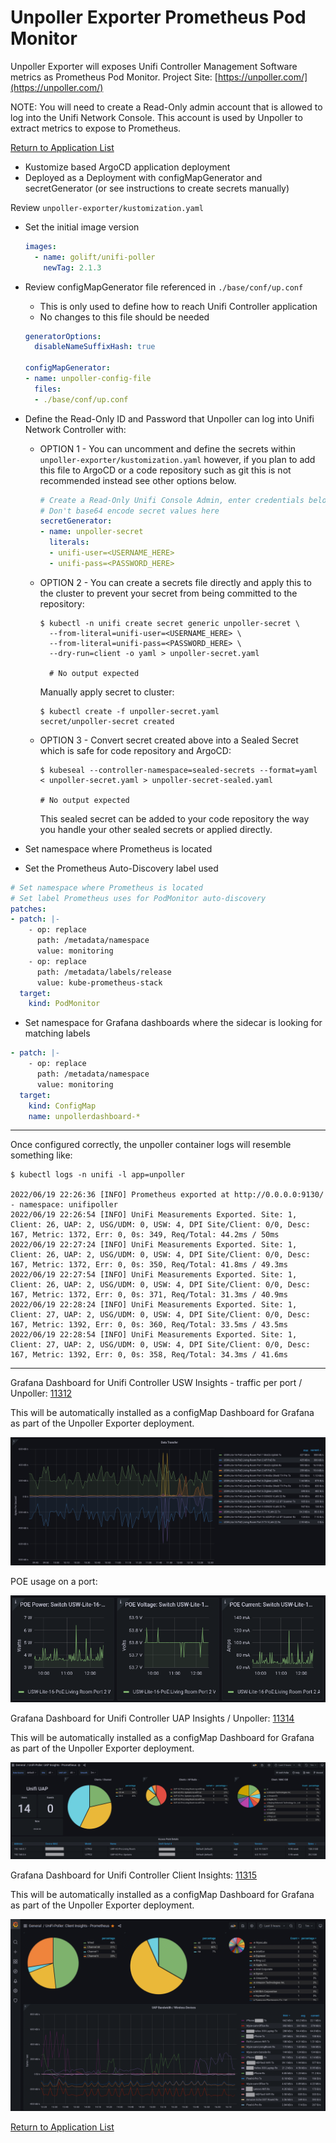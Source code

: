 # Unpoller Exporter Prometheus Pod Monitor

Unpoller Exporter will exposes Unifi Controller Management Software metrics as Prometheus Pod Monitor.  Project Site:  [https://unpoller.com/](https://unpoller.com/)

NOTE: You will need to create a Read-Only admin account that is allowed to log into the Unifi Network Console. This account is used by Unpoller to extract metrics to expose to Prometheus.

[Return to Application List](../)

* Kustomize based ArgoCD application deployment
* Deployed as a Deployment with configMapGenerator and secretGenerator (or see instructions to create secrets manually)

Review `unpoller-exporter/kustomization.yaml`

* Set the initial image version

  ```yaml
  images:
    - name: golift/unifi-poller
      newTag: 2.1.3
  ```

* Review configMapGenerator file referenced in `./base/conf/up.conf`
  * This is only used to define how to reach Unifi Controller application
  * No changes to this file should be needed

  ```yaml
  generatorOptions:
    disableNameSuffixHash: true

  configMapGenerator:
  - name: unpoller-config-file
    files:
    - ./base/conf/up.conf
  ```

* Define the Read-Only ID and Password that Unpoller can log into Unifi Network Controller with:

  * OPTION 1 - You can uncomment and define the secrets within `unpoller-exporter/kustomization.yaml` however, if you plan to add this file to ArgoCD or a code repository such as git this is not recommended instead see other options below.

    ```yaml
    # Create a Read-Only Unifi Console Admin, enter credentials below
    # Don't base64 encode secret values here
    secretGenerator:
    - name: unpoller-secret
      literals:
      - unifi-user=<USERNAME_HERE>
      - unifi-pass=<PASSWORD_HERE>
    ```

  * OPTION 2 - You can create a secrets file directly and apply this to the cluster to prevent your secret from being committed to the repository:

    ```shell
    $ kubectl -n unifi create secret generic unpoller-secret \
      --from-literal=unifi-user=<USERNAME_HERE> \
      --from-literal=unifi-pass=<PASSWORD_HERE> \
      --dry-run=client -o yaml > unpoller-secret.yaml

      # No output expected
    ```

    Manually apply secret to cluster:

    ```shell
    $ kubectl create -f unpoller-secret.yaml 
    secret/unpoller-secret created
    ```

  * OPTION 3 - Convert secret created above into a Sealed Secret which is safe for code repository and ArgoCD:

    ```shell
    $ kubeseal --controller-namespace=sealed-secrets --format=yaml < unpoller-secret.yaml > unpoller-secret-sealed.yaml

    # No output expected
    ```

    This sealed secret can be added to your code repository the way you handle your other sealed secrets or applied directly.

* Set namespace where Prometheus is located
* Set the Prometheus Auto-Discovery label used

```yaml
# Set namespace where Prometheus is located
# Set label Prometheus uses for PodMonitor auto-discovery
patches:
- patch: |-
    - op: replace
      path: /metadata/namespace
      value: monitoring
    - op: replace
      path: /metadata/labels/release
      value: kube-prometheus-stack
  target:
    kind: PodMonitor
```

* Set namespace for Grafana dashboards where the sidecar is looking for matching labels

```yaml
- patch: |-
    - op: replace
      path: /metadata/namespace
      value: monitoring
  target:
    kind: ConfigMap
    name: unpollerdashboard-*
```

---

Once configured correctly, the unpoller container logs will resemble something like:

```log
$ kubectl logs -n unifi -l app=unpoller

2022/06/19 22:26:36 [INFO] Prometheus exported at http://0.0.0.0:9130/ - namespace: unifipoller
2022/06/19 22:26:54 [INFO] UniFi Measurements Exported. Site: 1, Client: 26, UAP: 2, USG/UDM: 0, USW: 4, DPI Site/Client: 0/0, Desc: 167, Metric: 1372, Err: 0, 0s: 349, Req/Total: 44.2ms / 50ms
2022/06/19 22:27:24 [INFO] UniFi Measurements Exported. Site: 1, Client: 26, UAP: 2, USG/UDM: 0, USW: 4, DPI Site/Client: 0/0, Desc: 167, Metric: 1372, Err: 0, 0s: 350, Req/Total: 41.8ms / 49.3ms
2022/06/19 22:27:54 [INFO] UniFi Measurements Exported. Site: 1, Client: 26, UAP: 2, USG/UDM: 0, USW: 4, DPI Site/Client: 0/0, Desc: 167, Metric: 1372, Err: 0, 0s: 371, Req/Total: 31.3ms / 40.9ms
2022/06/19 22:28:24 [INFO] UniFi Measurements Exported. Site: 1, Client: 27, UAP: 2, USG/UDM: 0, USW: 4, DPI Site/Client: 0/0, Desc: 167, Metric: 1392, Err: 0, 0s: 360, Req/Total: 33.5ms / 43.5ms
2022/06/19 22:28:54 [INFO] UniFi Measurements Exported. Site: 1, Client: 27, UAP: 2, USG/UDM: 0, USW: 4, DPI Site/Client: 0/0, Desc: 167, Metric: 1392, Err: 0, 0s: 358, Req/Total: 34.3ms / 41.6ms
```

---

Grafana Dashboard for Unifi Controller USW Insights - traffic per port / Unpoller: [11312](https://grafana.com/grafana/dashboards/11312)

This will be automatically installed as a configMap Dashboard for Grafana as part of the Unpoller Exporter deployment.

![Grafana Dashboard for Unifi](grafana_dashboard_11312_port_summary.png)

POE usage on a port:

![Grafana Dashboard POE Usage](grafana_dashboard_11312_POE_usage.png)

Grafana Dashboard for Unifi Controller UAP Insights / Unpoller: [11314](https://grafana.com/grafana/dashboards/11314)

This will be automatically installed as a configMap Dashboard for Grafana as part of the Unpoller Exporter deployment.

![Grafana Dashboard for Unifi](grafana_dashboard_11314.png)

Grafana Dashboard for Unifi Controller Client Insights: [11315](https://grafana.com/grafana/dashboards/11315)

This will be automatically installed as a configMap Dashboard for Grafana as part of the Unpoller Exporter deployment.

![Grafana Dashboard for Unifi](grafana_dashboard_11315.png)

[Return to Application List](../)
